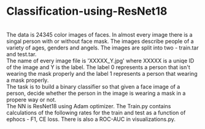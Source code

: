 # Classification-using-ResNet18
<br>
The data is 24345 color images of faces. In almost every image there is a singal person with or without face mask.
The images describe people of a variety of ages, genders and angels. 
The images are split into two - train.tar and test.tar.
<br>
The name of every image file is 'XXXXX_Y.jpg' where XXXXX is a uniqe ID of the image and Y is the label.
The label 0 represents a person that isn't wearing the mask properly and the label 1 represents a person that wearing a mask properly.
<br>
The task is to build a binary classifier so that given a face image of a person, decide whether the person in the image
is wearing a mask in a propere way or not.
<br>
The NN is ResNet18 using Adam optimizer. 
The Train.py contains calculations of the following rates for the train and test as a function of ephocs - F1, CE loss.
There is also a ROC-AUC in visualizations.py. 
